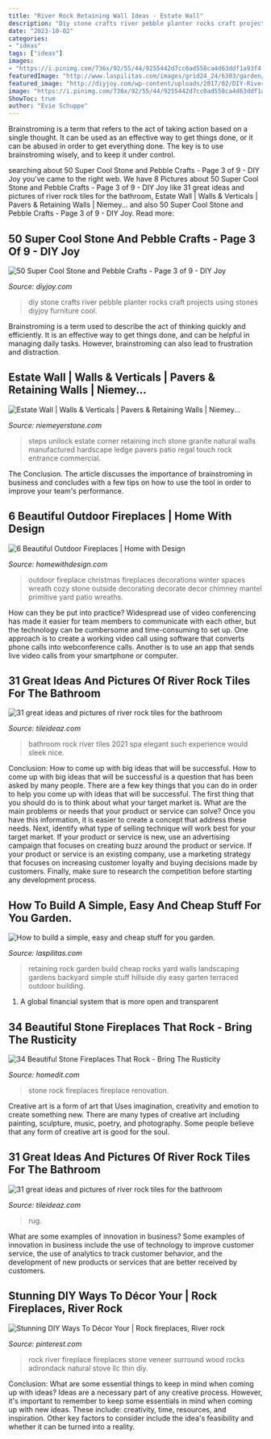 ```yaml
---
title: "River Rock Retaining Wall Ideas - Estate Wall"
description: "Diy stone crafts river pebble planter rocks craft projects using stones diyjoy furniture cool"
date: "2023-10-02"
categories:
- "ideas"
tags: ["ideas"]
images:
- "https://i.pinimg.com/736x/92/55/44/9255442d7cc0ad558ca4d63ddf1a93f4.jpg"
featuredImage: "http://www.laspilitas.com/images/grid24_24/6303/garden/howto/pictures/rock_wall.jpg"
featured_image: "http://diyjoy.com/wp-content/uploads/2017/02/DIY-River-Stone-Planter.jpg"
image: "https://i.pinimg.com/736x/92/55/44/9255442d7cc0ad558ca4d63ddf1a93f4.jpg"
ShowToc: true
author: "Evie Schuppe"
---
```



Brainstroming is a term that refers to the act of taking action based on a single thought. It can be used as an effective way to get things done, or it can be abused in order to get everything done. The key is to use brainstroming wisely, and to keep it under control.

	

		
searching about 50 Super Cool Stone and Pebble Crafts - Page 3 of 9 - DIY Joy you've came to the right web. We have 8 Pictures about 50 Super Cool Stone and Pebble Crafts - Page 3 of 9 - DIY Joy like 31 great ideas and pictures of river rock tiles for the bathroom, Estate Wall | Walls &amp; Verticals | Pavers &amp; Retaining Walls | Niemey... and also 50 Super Cool Stone and Pebble Crafts - Page 3 of 9 - DIY Joy. Read more:
		
    
## 50 Super Cool Stone And Pebble Crafts - Page 3 Of 9 - DIY Joy

<img loading=lazy src="http://diyjoy.com/wp-content/uploads/2017/02/DIY-River-Stone-Planter.jpg" onerror="this.onerror=null;this.src='https://tse1.mm.bing.net/th?id=OIP.h1pJvBN-A6nEfu893r5mjQHaKh&amp;pid=15.1';" alt="50 Super Cool Stone and Pebble Crafts - Page 3 of 9 - DIY Joy">

_Source: diyjoy.com_

>diy stone crafts river pebble planter rocks craft projects using stones diyjoy furniture cool. 

	

Brainstroming is a term used to describe the act of thinking quickly and efficiently. It is an effective way to get things done, and can be helpful in managing daily tasks. However, brainstroming can also lead to frustration and distraction.

    
## Estate Wall | Walls &amp; Verticals | Pavers &amp; Retaining Walls | Niemey...

<img loading=lazy src="https://www.niemeyerstone.com/products/images/products/original/estate-wall_7.jpg" onerror="this.onerror=null;this.src='https://tse4.mm.bing.net/th?id=OIP.0y2sHj7yIgRaCrvB49N09wHaD3&amp;pid=15.1';" alt="Estate Wall | Walls &amp; Verticals | Pavers &amp; Retaining Walls | Niemey...">

_Source: niemeyerstone.com_

>steps unilock estate corner retaining inch stone granite natural walls manufactured hardscape ledge pavers patio regal touch rock entrance commercial. 

	

The Conclusion.
The article discusses the importance of brainstroming in business and concludes with a few tips on how to use the tool in order to improve your team's performance.

    
## 6 Beautiful Outdoor Fireplaces | Home With Design

<img loading=lazy src="http://homewithdesign.com/wp-content/uploads/2014/03/outdoor-fireplace-ideas-5.jpg" onerror="this.onerror=null;this.src='https://tse2.mm.bing.net/th?id=OIP.ny3vMCfQ86NNsbnMFSBV0QHaJ4&amp;pid=15.1';" alt="6 Beautiful Outdoor Fireplaces | Home with Design">

_Source: homewithdesign.com_

>outdoor fireplace christmas fireplaces decorations winter spaces wreath cozy stone outside decorating decorate decor chimney mantel primitive yard patio wreaths. 

	

How can they be put into practice?
Widespread use of video conferencing has made it easier for team members to communicate with each other, but the technology can be cumbersome and time-consuming to set up. One approach is to create a working video call using software that converts phone calls into webconference calls. Another is to use an app that sends live video calls from your smartphone or computer.

    
## 31 Great Ideas And Pictures Of River Rock Tiles For The Bathroom

<img loading=lazy src="http://www.tileideaz.com/wp-content/uploads/2015/09/DSC00076-e1343700576303.jpg" onerror="this.onerror=null;this.src='https://tse4.mm.bing.net/th?id=OIP.MUSkoKaGyabsKlKAgFpDzQHaJ4&amp;pid=15.1';" alt="31 great ideas and pictures of river rock tiles for the bathroom">

_Source: tileideaz.com_

>bathroom rock river tiles 2021 spa elegant such experience would sleek nice. 

	

Conclusion: How to come up with big ideas that will be successful.
How to come up with big ideas that will be successful is a question that has been asked by many people. There are a few key things that you can do in order to help you come up with ideas that will be successful. The first thing that you should do is to think about what your target market is. What are the main problems or needs that your product or service can solve? Once you have this information, it is easier to create a concept that address these needs. Next, identify what type of selling technique will work best for your target market. If your product or service is new, use an advertising campaign that focuses on creating buzz around the product or service. If your product or service is an existing company, use a marketing strategy that focuses on increasing customer loyalty and buying decisions made by customers. Finally, make sure to research the competition before starting any development process.

    
## How To Build A Simple, Easy And Cheap Stuff For You Garden.

<img loading=lazy src="http://www.laspilitas.com/images/grid24_24/6303/garden/howto/pictures/rock_wall.jpg" onerror="this.onerror=null;this.src='https://tse2.mm.bing.net/th?id=OIP.OyWt5YnRqbcpli7Y8Wu67gHaKL&amp;pid=15.1';" alt="How to build a simple, easy and cheap stuff for you garden.">

_Source: laspilitas.com_

>retaining rock garden build cheap rocks yard walls landscaping gardens backyard simple stuff hillside diy easy garten terraced outdoor building. 

	

1. A global financial system that is more open and transparent 

    
## 34 Beautiful Stone Fireplaces That Rock - Bring The Rusticity

<img loading=lazy src="https://cdn.homedit.com/wp-content/uploads/2014/02/after-renovation-stone-fireplace.jpg" onerror="this.onerror=null;this.src='https://tse2.mm.bing.net/th?id=OIP.7jzVG9ycN3xuM8XpBmpzngHaLH&amp;pid=15.1';" alt="34 Beautiful Stone Fireplaces That Rock - Bring The Rusticity">

_Source: homedit.com_

>stone rock fireplaces fireplace renovation. 

	

Creative art is a form of art that Uses imagination, creativity and emotion to create something new. There are many types of creative art including painting, sculpture, music, poetry, and photography. Some people believe that any form of creative art is good for the soul.

    
## 31 Great Ideas And Pictures Of River Rock Tiles For The Bathroom

<img loading=lazy src="https://www.tileideaz.com/wp-content/uploads/2015/09/upstairs_river_rocks.jpg" onerror="this.onerror=null;this.src='https://tse2.mm.bing.net/th?id=OIP.6-HsWUVtzrohFLc35fT1TgHaLH&amp;pid=15.1';" alt="31 great ideas and pictures of river rock tiles for the bathroom">

_Source: tileideaz.com_

>rug. 

	

What are some examples of innovation in business?
Some examples of innovation in business include the use of technology to improve customer service, the use of analytics to track customer behavior, and the development of new products or services that are better received by customers.

    
## Stunning DIY Ways To Décor Your | Rock Fireplaces, River Rock

<img loading=lazy src="https://i.pinimg.com/736x/92/55/44/9255442d7cc0ad558ca4d63ddf1a93f4.jpg" onerror="this.onerror=null;this.src='https://tse1.mm.bing.net/th?id=OIP.yqZnW7bBlj08exvvPXMdmQAAAA&amp;pid=15.1';" alt="Stunning DIY Ways To Décor Your | Rock fireplaces, River rock">

_Source: pinterest.com_

>rock river fireplace fireplaces stone veneer surround wood rocks adirondack natural stove llc thin diy. 

	

Conclusion: What are some essential things to keep in mind when coming up with ideas?
Ideas are a necessary part of any creative process. However, it's important to remember to keep some essentials in mind when coming up with new ideas. These include: creativity, time, resources, and inspiration. Other key factors to consider include the idea's feasibility and whether it can be turned into a reality.

